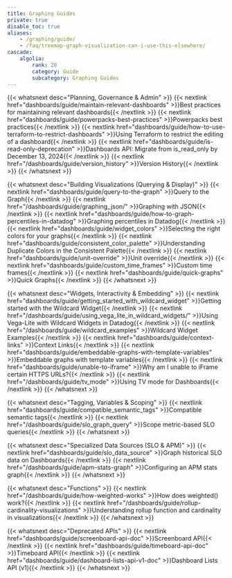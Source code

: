 ```yaml
---
title: Graphing Guides
private: true
disable_toc: true
aliases:
    - /graphing/guide/
    - /faq/treemap-graph-visualization-can-i-use-this-elsewhere/
cascade:
    algolia:
        rank: 20
        category: Guide
        subcategory: Graphing Guides
---
```


{{< whatsnext desc="Planning, Governance & Admin" >}}
  {{< nextlink href="dashboards/guide/maintain-relevant-dashboards" >}}Best practices for maintaining relevant dashboards{{< /nextlink >}}
  {{< nextlink href="dashboards/guide/powerpacks-best-practices" >}}Powerpacks best practices{{< /nextlink >}}
  {{< nextlink href="dashboards/guide/how-to-use-terraform-to-restrict-dashboards" >}}Using Terraform to restrict the editing of a dashboard{{< /nextlink >}}
  {{< nextlink href="dashboards/guide/is-read-only-deprecation" >}}Dashboards API: Migrate from is_read_only by December 13, 2024{{< /nextlink >}}
  {{< nextlink href="/dashboards/guide/version_history" >}}Version History{{< /nextlink >}}
{{< /whatsnext >}}

{{< whatsnext desc="Building Visualizations (Querying & Display)" >}}
  {{< nextlink href="dashboards/guide/query-to-the-graph" >}}Query to the Graph{{< /nextlink >}}
  {{< nextlink href="/dashboards/guide/graphing_json/" >}}Graphing with JSON{{< /nextlink >}}
  {{< nextlink href="dashboards/guide/how-to-graph-percentiles-in-datadog" >}}Graphing percentiles in Datadog{{< /nextlink >}}
  {{< nextlink href="dashboards/guide/widget_colors" >}}Selecting the right colors for your graphs{{< /nextlink >}}
  {{< nextlink href="dashboards/guide/consistent_color_palette" >}}Understanding Duplicate Colors in the Consistent Palette{{< /nextlink >}}
  {{< nextlink href="dashboards/guide/unit-override" >}}Unit override{{< /nextlink >}}
  {{< nextlink href="dashboards/guide/custom_time_frames" >}}Custom time frames{{< /nextlink >}}
  {{< nextlink href="dashboards/guide/quick-graphs" >}}Quick Graphs{{< /nextlink >}}
{{< /whatsnext >}}

{{< whatsnext desc="Widgets, Interactivity & Embedding" >}}
  {{< nextlink href="dashboards/guide/getting_started_with_wildcard_widget" >}}Getting started with the Wildcard Widget{{< /nextlink >}}
  {{< nextlink href="/dashboards/guide/using_vega_lite_in_wildcard_widgets/" >}}Using Vega-Lite with Wildcard Widgets in Datadog{{< /nextlink >}}
  {{< nextlink href="/dashboards/guide/wildcard_examples" >}}Wildcard Widget Examples{{< /nextlink >}}
  {{< nextlink href="dashboards/guide/context-links" >}}Context Links{{< /nextlink >}}
  {{< nextlink href="dashboards/guide/embeddable-graphs-with-template-variables" >}}Embeddable graphs with template variables{{< /nextlink >}}
  {{< nextlink href="dashboards/guide/unable-to-iframe" >}}Why am I unable to iFrame certain HTTPS URLs?{{< /nextlink >}}
  {{< nextlink href="/dashboards/guide/tv_mode" >}}Using TV mode for Dashboards{{< /nextlink >}}
{{< /whatsnext >}}

{{< whatsnext desc="Tagging, Variables & Scoping" >}}
  {{< nextlink href="dashboards/guide/compatible_semantic_tags" >}}Compatible semantic tags{{< /nextlink >}}
  {{< nextlink href="/dashboards/guide/slo_graph_query" >}}Scope metric-based SLO queries{{< /nextlink >}}
{{< /whatsnext >}}

{{< whatsnext desc="Specialized Data Sources (SLO & APM)" >}}
  {{< nextlink href="dashboards/guide/slo_data_source" >}}Graph historical SLO data on Dashboards{{< /nextlink >}}
  {{< nextlink href="/dashboards/guide/apm-stats-graph" >}}Configuring an APM stats graph{{< /nextlink >}}
{{< /whatsnext >}}

{{< whatsnext desc="Functions" >}}
  {{< nextlink href="/dashboards/guide/how-weighted-works" >}}How does weighted() work?{{< /nextlink >}}
  {{< nextlink href="/dashboards/guide/rollup-cardinality-visualizations" >}}Understanding rollup function and cardinality in visualizations{{< /nextlink >}}
{{< /whatsnext >}}

{{< whatsnext desc="Deprecated APIs" >}}
  {{< nextlink href="dashboards/guide/screenboard-api-doc" >}}Screenboard API{{< /nextlink >}}
  {{< nextlink href="dashboards/guide/timeboard-api-doc" >}}Timeboard API{{< /nextlink >}}
  {{< nextlink href="dashboards/guide/dashboard-lists-api-v1-doc" >}}Dashboard Lists API (v1){{< /nextlink >}}
{{< /whatsnext >}}
